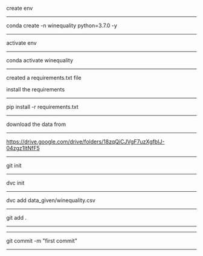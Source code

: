 create env
****
conda create -n winequality python=3.7.0 -y
****

activate env
****
conda activate winequality
****

created a requirements.txt file

install the requirements
****
pip install -r requirements.txt
****

download the data from 

****
https://drive.google.com/drive/folders/18zqQiCJVgF7uzXgfbIJ-04zgz1ItNfF5
****

git init

****
dvc init
****

dvc add data_given/winequality.csv

****
git add .
****
****
git commit -m "first commit"
****
